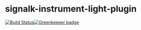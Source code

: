 # signalk-instrument-light-plugin

[![Build Status](https://travis-ci.org/joabakk/signalk-instrument-light-plugin.svg?branch=master)](https://travis-ci.org/joabakk/signalk-instrument-light-plugin)[![Greenkeeper badge](https://badges.greenkeeper.io/joabakk/signalk-instrument-light-plugin.svg)](https://greenkeeper.io/)

